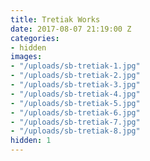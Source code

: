 ```yaml
---
title: Tretiak Works
date: 2017-08-07 21:19:00 Z
categories:
- hidden
images:
- "/uploads/sb-tretiak-1.jpg"
- "/uploads/sb-tretiak-2.jpg"
- "/uploads/sb-tretiak-3.jpg"
- "/uploads/sb-tretiak-4.jpg"
- "/uploads/sb-tretiak-5.jpg"
- "/uploads/sb-tretiak-6.jpg"
- "/uploads/sb-tretiak-7.jpg"
- "/uploads/sb-tretiak-8.jpg"
hidden: 1
---
```


